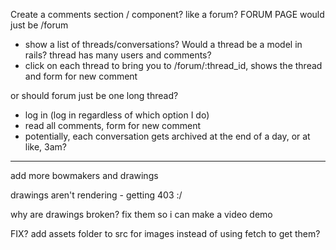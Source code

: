 Create a comments section / component? like a forum?
FORUM PAGE would just be /forum
- show a list of threads/conversations? Would a thread be a model in rails? thread has many users and comments?
- click on each thread to bring you to /forum/:thread_id, shows the thread and form for new comment

or should forum just be one long thread?
- log in (log in regardless of which option I do)
- read all comments, form for new comment
- potentially, each conversation gets archived at the end of a day, or at like, 3am?

---
add more bowmakers and drawings

drawings aren't rendering - getting 403 :/

why are drawings broken? fix them so i can make a video demo

FIX? add assets folder to src for images instead of using fetch to get them?
